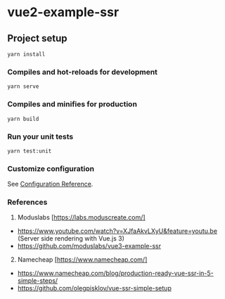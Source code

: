 # vue2-example-ssr

## Project setup
```
yarn install
```

### Compiles and hot-reloads for development
```
yarn serve
```

### Compiles and minifies for production
```
yarn build
```

### Run your unit tests
```
yarn test:unit
```

### Customize configuration
See [Configuration Reference](https://cli.vuejs.org/config/).

### References
1. Moduslabs [https://labs.moduscreate.com/]
- https://www.youtube.com/watch?v=XJfaAkvLXyU&feature=youtu.be (Server side rendering with Vue.js 3)
- https://github.com/moduslabs/vue3-example-ssr
2. Namecheap [https://www.namecheap.com/]
- https://www.namecheap.com/blog/production-ready-vue-ssr-in-5-simple-steps/
- https://github.com/olegpisklov/vue-ssr-simple-setup

